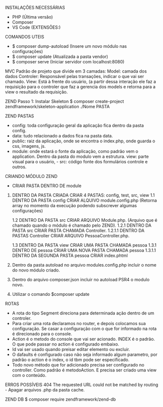 INSTALAÇÕES NECESSÁRIAS
- PHP (Última versão)
- Composer 
- VS Code (EXTENSÔES:)

COMANDOS UTEIS
- $ composer dump-autoload  (Insere um novo módulo nas configurações)
- $ composer update   (Atualizada a pasta vendor)
- $ composer serve    (Iniciar servidor com localhost:8080)

MVC
Padrão de projeto que divide em 3 camadas:
Model: camada dos dados 
Controler: Responsável pelas transações, indicar o que vai ser chamado.
View: Está à frente do usuário, (a partir dessa interação ele faz a requisição para o controler que faz a gerencia dos models e retorna para a view o resultado da requisição.

ZEND 
Passo 1: Instalar Skeleton
$ composer create-project zendframework/skeleton-application ./Nome PASTA


ZEND PASTAS
- config: toda configuração geral da aplicação fica dentro da pasta config.
- data: tudo relacionado a dados fica na pasta data.
- public: raiz da aplicação, onde se encontra o index.php, onde guarda o css, imagens, js.
- module: onde estará o fonte da aplicação, como padrão vem o application. Dentro da pasta do modulo vem a estrutura. view: parte visual para o usuário, - src: código fonte dos formulários controle e outros.



CRIANDO MÓDULO ZEND
- CRIAR PASTA DENTRO DE module
1. DENTRO DA PASTA CRIADA CRIAR 4 PASTAS: config, test, src, view
    1.1 DENTRO DA PASTA config CRIAR ALQUIVO module.config.php (Retorna array no momento da execução podendo subscrever algumas configurações)
    
    1.2 DENTRO DA PASTA src CRIAR ARQUIVO Module.php. (Arquivo que é chamado quando o módulo é chamado pelo ZEND).
        1.2.1 DENTRO DA PASTA src CRIAR PASTA CHAMADA Controller.
            1.2.1.1 DENTRO DA PASTAS Controller CRIAR ARQUIVO PessoaController.php.
    
    1.3 DENTRO DA PASTA view CRIAR UMA PASTA CHAMADA pessoa
        1.3.1 DENTRO DE pessoa CRIAR UMA NOVA PASTA CHAMADA pessoa
            1.3.1.1 DENTRO DA SEGUNDA PASTA pessoa CRIAR index.phtml

2. Dentro da pasta autoload no arquivo modules.config.php incluir o nome do novo módulo criado.

3. Dentro do arquivo composer.json incluir no autoload PSR4 o modulo novo.

4. Utilizar o comando  $composer update


ROTAS
- A rota do tipo Segment direciona para determinada ação dentro de um controler.
- Para criar uma rota declaramos no router, e depois colocamos sua configuração. Se casar a configuração com o que for informado na rota é direcionado para o console. 
- Action é o metodo do console que vai ser acionado. INDEX é o padrão. O que pode passar no action é configurado embaixo. 
- Id vai ser usado quando preisar editar elemento ou excluir.
- O dafaults é configurado caso não seja informado algum parametro, por padrão o action é o index, o id tbm pode ser especificado.
- Todo novo método que for adicionado precisa ser configurado no controller. Como padrão é metodoAction. E precisa ser criado uma view com o conteúdo.


ERROS POSSÍVEIS 
404 The requested URL could not be matched by routing - Apagar arquivos .php da pasta cache.


ZEND DB 
$ composer require zendframework/zend-db